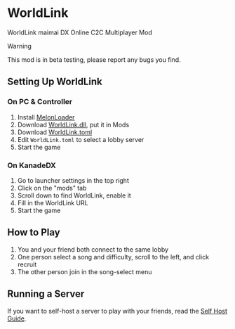 # WorldLink

WorldLink maimai DX Online C2C Multiplayer Mod

> [!WARNING]
> This mod is in beta testing, please report any bugs you find.

## Setting Up WorldLink

### On PC & Controller

1. Install [MelonLoader](https://github.com/LavaGang/MelonLoader#install)
2. Download [WorldLink.dll](https://github.com/MewoLab/worldlinkd/releases/latest/download/WorldLink.dll), put it in Mods
3. Download [WorldLink.toml](https://github.com/MewoLab/worldlinkd/blob/main/mod/WorldLink.toml)
4. Edit `WorldLink.toml` to select a lobby server
5. Start the game

### On KanadeDX

1. Go to launcher settings in the top right
2. Click on the "mods" tab
3. Scroll down to find WorldLink, enable it
4. Fill in the WorldLink URL
5. Start the game

## How to Play

1. You and your friend both connect to the same lobby
2. One person select a song and difficulty, scroll to the left, and click recruit
3. The other person join in the song-select menu

## Running a Server

If you want to self-host a server to play with your friends, read the [Self Host Guide](README.HOST.md).
